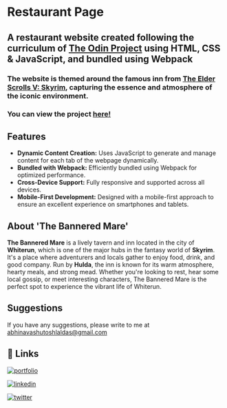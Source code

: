 # Restaurant Page

## A restaurant website created following the curriculum of [The Odin Project](https://www.theodinproject.com/) using HTML, CSS & JavaScript, and bundled using Webpack
### The website is themed around the famous inn from [The Elder Scrolls V: Skyrim](https://elderscrolls.bethesda.net/en/skyrim10), capturing the essence and atmosphere of the iconic environment.
### You can view the project [here!](https://laldasji.github.io/restaurant-page/)

## Features
- **Dynamic Content Creation:** Uses JavaScript to generate and manage content for each tab of the webpage dynamically.
- **Bundled with Webpack:** Efficiently bundled using Webpack for optimized performance.
- **Cross-Device Support:** Fully responsive and supported across all devices.
- **Mobile-First Development:** Designed with a mobile-first approach to ensure an excellent experience on smartphones and tablets.

## About 'The Bannered Mare'
**The Bannered Mare** is a lively tavern and inn located in the city of **Whiterun**, which is one of the major hubs in the fantasy world of **Skyrim**. It's a place where adventurers and locals gather to enjoy food, drink, and good company. Run by **Hulda**, the inn is known for its warm atmosphere, hearty meals, and strong mead. Whether you're looking to rest, hear some local gossip, or meet interesting characters, The Bannered Mare is the perfect spot to experience the vibrant life of Whiterun.
## Suggestions
If you have any suggestions, please write to me at abhinavashutoshlaldas@gmail.com

## 🔗 Links
[![portfolio](https://img.shields.io/badge/my_portfolio-000?style=for-the-badge&logo=ko-fi&logoColor=white)](https://laldasji.github.io/dashboard/)

[![linkedin](https://img.shields.io/badge/linkedin-0A66C2?style=for-the-badge&logo=linkedin&logoColor=white)](https://www.linkedin.com/in/abhinavashutoshlaldas/)

[![twitter](https://img.shields.io/badge/twitter-1DA1F2?style=for-the-badge&logo=twitter&logoColor=white)](https://x.com/lal_das_ji)
